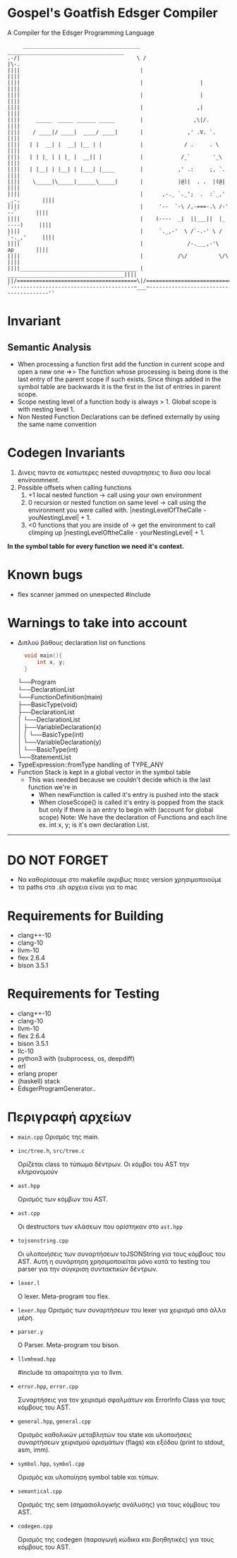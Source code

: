 # Gospel's Goatfish Edsger Compiler
A Compiler for the Edsger Programming Language
```
     _____________________________________   _____________________________________
.-/|                                     \ /                                     |\-.
||||                                      |                                      ||||
||||                                      |                  |                   ||||
||||                                      |                  |                   ||||
||||                                      |                 ,|                   ||||
||||     _____  _____ ______ _____        |                ,\|/.                 ||||
||||    / ____|/ ____|  ____/ ____|       |              ,' .V. `.               ||||
||||   | |  __| |  __| |__ | |            |             / .     . \              ||||
||||   | | |_ | | |_ |  __|| |            |            /_`       '_\             ||||
||||   | |__| | |__| | |___| |____        |           ,' .:     ;, `.            ||||
||||    \_____|\_____|______\_____|       |           |@)|  . .  |(@|            ||||
||||                                      |      ,-._ `._';  .  :`_,' _,-.       ||||
||||                                      |     '--  `-\ /,-===-.\ /-'  --`      ||||
||||                                      |    (----  _|  ||___||  |_  ----)     ||||
||||                                      |     `._,-'  \ /`-.-' \ /  `-._,'     ||||
||||                                      |              /-.___,-'\     ap       ||||
||||                                      |           /\/          \/\           ||||
||||_____________________________________ | _____________________________________||||
||/======================================\|/======================================\||
`---------------------------------------~___~--------------------------------------''
```
# Invariant
## Semantic Analysis
- When processing a function first add the function in current scope and open a new one =>> The function whose processing is being done is the last entry of the parent scope if such exists. Since things added in the symbol table are backwards it is the first in the list of entries in parent scope. 
- Scope nesting level of a function body is always > 1. Global scope is with nesting level 1.
- Non Nested Function Declarations can be defined externally by using the same name convention

# Codegen Invariants
1. Δινεις παντα σε κατωτερες nested συναρτησεις το δικο σου local environmnent.
2. Possible offsets when calling functions
    1. +1 local nested function -> call using your own environment
    2. 0  recursion or nested function on same level -> call using the environment
            you were called with. |nestingLevelOfTheCalle - youNestingLevel| + 1.
    3. <0 functions that you are inside of -> get the environment to call climping
            up |nestingLevelOftheCalle - yourNestingLevel| + 1.

**In the symbol table for every function we need it's context.**

# Known bugs
- flex scanner jammed on unexpected #include
# Warnings to take into account
- Διπλού βάθους declaration list on functions
  ``` C
	void main(){
		int x, y;
	}
  ```
  └──Program <br />
    └──DeclarationList <br />
        └──FunctionDefinition(main) <br />
            ├──BasicType(void) <br />
            ├──DeclarationList <br />
            │   └──DeclarationList <br />
            │       ├──VariableDeclaration(x) <br />
            │       │   └──BasicType(int) <br />
            │       └──VariableDeclaration(y) <br />
            │           └──BasicType(int) <br />
            └──StatementList <br />
- TypeExpression::fromType handling of TYPE_ANY
- Function Stack is kept in a global vector in the symbol table
  - This was needed because we couldn't decide which is the last function we're in
    - When newFunction is called it's entry is pushed into the stack
    - When closeScope() is called it's entry is popped from the stack but only if there is an entry to begin with (account for global scope)
Note:
We have the declaration of Functions and each line
ex. int x, y; is it's own declaration List.

---
# DO NOT FORGET
- Να καθορίσουμε στο makefile ακριβως ποιες version χρησιμοποιούμε 
- τα paths στα .sh αρχεια είναι για το mac 


# Requirements for Building
- clang++-10
- clang-10
- llvm-10
- flex 2.6.4
- bison 3.5.1
  
# Requirements for Testing
- clang++-10
- clang-10
- llvm-10
- flex 2.6.4
- bison 3.5.1
- llc-10
- python3 with (subprocess, os, deepdiff)
- erl
- erlang proper
- (haskell) stack
- EdsgerProgramGenerator..

# Περιγραφή αρχείων
- `main.cpp`
  Ορισμός της main.

- `inc/tree.h`, `src/tree.c`
  
  Ορίζεται class το τύπωμα δέντρων. Οι κόμβοι του AST την κληρονομούν

- `ast.hpp`

  Ορισμός των κόμβων του AST.

- `ast.cpp`

  Οι destructors των κλάσεων που ορίστηκαν στο `ast.hpp`

- `tojsonstring.cpp`

  Οι υλοποιήσεις των συναρτήσεων toJSONString για τους κόμβους του AST. Αυτή η συνάρτηση χρησιμοποιείται μόνο κατά το testing του parser για την σύγκριση συντακτικών δέντρων.

- `lexer.l`
  
  Ο lexer. Meta-program του flex.
- `lexer.hpp`
  Ορισμός των συναρτήσεων του lexer για χειρισμό από άλλα μέρη.

- `parser.y`

  Ο Parser. Meta-program του bison.

- `llvmhead.hpp`
  
  #include τα απαραίτητα για το llvm.

- `error.hpp`, `error.cpp`

  Συναρτήσεις για τον χειρισμό σφαλμάτων και ErrorInfo Class για τους κόμβους του AST.

- `general.hpp`, `general.cpp`

  Ορισμός καθολικών μεταβλητών του state και υλοποιήσεις συναρτήσεων χειρισμού ορισμάτων (flags) και εξόδου (print to stdout, asm, imm).

- `symbol.hpp`, `symbol.cpp`

  Ορισμός και υλοποίηση symbol table και τύπων.

- `semantical.cpp`

  Ορισμός της sem (σημασιολογικής ανάλυσης) για τους κόμβους του AST.

- `codegen.cpp`
  
  Ορισμός της codegen (παραγωγή κώδικα και βοηθητικές) για τους κόμβους του AST.